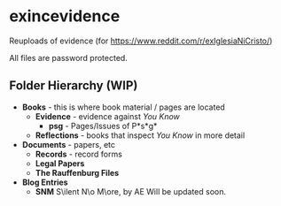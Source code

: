 # exincevidence
Reuploads of evidence (for https://www.reddit.com/r/exIglesiaNiCristo/)

All files are password protected.

## Folder Hierarchy (WIP)
- **Books** - this is where book material / pages are located
  - **Evidence** - evidence against *You Know*
    - **psg** - Pages/Issues of P\*s\*g\*
  - **Reflections** - books that inspect *You Know* in more detail
- **Documents** - papers, etc
  - **Records** - record forms
  - **Legal Papers**
  - **The Rauffenburg Files**
- **Blog Entries**
  - **SNM** S\ilent N\o M\ore, by AE
Will be updated soon.
